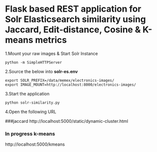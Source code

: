 
# Flask based REST application for Solr Elasticsearch similarity using Jaccard, Edit-distance, Cosine & K-means metrics

1.Mount your raw images & Start Solr Instance

```
python -m SimpleHTTPServer
```

2.Source the below into **solr-es.env**

```
export SOLR_PREFIX=/data/memex/electronics-images/
export IMAGE_MOUNT=http://localhost:8000/electronics-images/
```

3.Start the application
```
python solr-similarity.py
```

4.Open the following URL

###jaccard
http://localhost:5000/static/dynamic-cluster.html

### In progress k-means
http://localhost:5000/kmeans


